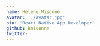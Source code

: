 ```yaml
---
name: Helene Misonne
avatar: './avatar.jpg'
bio: 'React Native App Developer'
github: hmisonne
twitter: 
---
```


